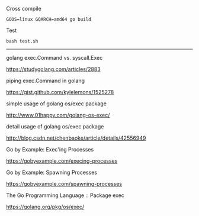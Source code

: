 Cross compile

```
GOOS=linux GOARCH=amd64 go build
```

Test

```
bash test.sh
```

---

golang exec.Command vs. syscall.Exec

https://studygolang.com/articles/2883

piping exec.Command in golang

https://gist.github.com/kylelemons/1525278

simple usage of golang os/exec package

http://www.01happy.com/golang-os-exec/

detail usage of golang os/exec package

http://blog.csdn.net/chenbaoke/article/details/42556949

Go by Example: Exec'ing Processes

https://gobyexample.com/execing-processes

Go by Example: Spawning Processes

https://gobyexample.com/spawning-processes

The Go Programming Language :: Package exec

https://golang.org/pkg/os/exec/

